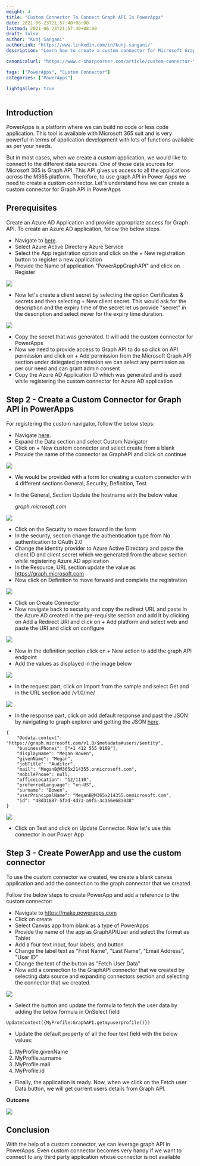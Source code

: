 ```yaml
---
weight: 4
title: "Custom Connector To Connect Graph API In PowerApps"
date: 2021-06-23T21:57:40+08:00
lastmod: 2021-06-23T21:57:40+08:00
draft: false
author: "Kunj Sangani"
authorLink: "https://www.linkedin.com/in/kunj-sangani/"
description: "Learn how to create a custom connector for Microsoft Graph API in PowerApps to access data sources across Microsoft 365 platform for app development."

canonicalurl: "https://www.c-sharpcorner.com/article/custom-connector-to-connect-graph-api-in-powerapps/"

tags: ["PowerApps", "Custom Connector"]
categories: ["PowerApps"]

lightgallery: true
---
```


Introduction
------------

PowerApps is a platform where we can build no code or less code application. This tool is available with Microsoft 365 suit and is very powerful in terms of application development with lots of functions available as per your needs.

But in most cases, when we create a custom application, we would like to connect to the different data sources. One of those data sources for Microsoft 365 is Graph API. This API gives us access to all the applications across the M365 platform. Therefore, to use graph API in Power Apps we need to create a custom connector. Let's understand how we can create a custom connector for Graph API in PowerApps

**Prerequisites**
-----------

Create an Azure AD Application and provide appropriate access for Graph API. To create an Azure AD application, follow the below steps.

*   Navigate to [here](https://portal.azure.com/).
*   Select Azure Active Directory Azure Service
*   Select the App registration option and click on the + New registration button to register a new application
*   Provide the Name of application "PowerAppGraphAPI" and click on Register

![](https://f4n3x6c5.stackpathcdn.com/article/custom-connector-to-connect-graph-api-in-powerapps/Images/3_AzureADApplication.png)

*   Now let's create a client secret by selecting the option Certificates & secrets and then selecting + New client secret. This would ask for the description and the expiry time of the secret let us provide "secret" in the description and select never for the expiry time duration.

![](https://f4n3x6c5.stackpathcdn.com/article/custom-connector-to-connect-graph-api-in-powerapps/Images/3_AzureADSecret.png)

*   Copy the secret that was generated. It will add the custom connector for PowerApps
*   Now we need to provide access to Graph API to do so click on API permission and click on + Add permission from the Microsoft Graph API section under delegated permission we can select any permission as per our need and can grant admin consent
*   Copy the Azure AD Application ID which was generated and is used while registering the custom connector for Azure AD application

**Step 2 - Create a Custom Connector for Graph API in PowerApps**
-----------

For registering the custom navigator, follow the below steps:

*   Navigate [here](https://make.powerapps.com/).
*   Expand the Data section and select Custom Navigator
*   Click on + New custom connector and select create from a blank
*   Provide the name of the connector as GraphAPI and click on continue

![](https://f4n3x6c5.stackpathcdn.com/article/custom-connector-to-connect-graph-api-in-powerapps/Images/1_CreateNewConnector.png)

*   We would be provided with a form for creating a custom connector with 4 different sections General, Security, Definition, Test
*   In the General, Section Update the hostname with the below value  
      
    _graph.microsoft.com_

![](https://f4n3x6c5.stackpathcdn.com/article/custom-connector-to-connect-graph-api-in-powerapps/Images/2_AddHost.png)

*   Click on the Security to move forward in the form
*   In the security, section change the authentication type from No authentication to OAuth 2.0
*   Change the identity provider to Azure Active Directory and paste the client ID and client secret which we generated from the above section while registering Azure AD application
*   In the Resource, URL section update the value as https://graph.microsoft.com
*   Now click on Definition to move forward and complete the registration

![](https://f4n3x6c5.stackpathcdn.com/article/custom-connector-to-connect-graph-api-in-powerapps/Images/3_AuthType.png)

*   Click on Create Connector
*   Now navigate back to security and copy the redirect URL and paste In the Azure AD created in the pre-requisite section and add it by clicking on Add a Redirect URI and click on + Add platform and select web and paste the URI and click on configure

![](https://f4n3x6c5.stackpathcdn.com/article/custom-connector-to-connect-graph-api-in-powerapps/Images/4_AzureADRedirectURL.png)

*   Now in the definition section click on + New action to add the graph API endpoint
*   Add the values as displayed in the image below

![](https://f4n3x6c5.stackpathcdn.com/article/custom-connector-to-connect-graph-api-in-powerapps/Images/5_NewAction.png)

*   In the request part, click on Import from the sample and select Get and in the URL section add /v1.0/me/

![](https://f4n3x6c5.stackpathcdn.com/article/custom-connector-to-connect-graph-api-in-powerapps/Images/6_ImportRequest.png)

*   In the response part, click on add default response and past the JSON by navigating to graph explorer and getting the JSON [here](https://developer.microsoft.com/en-us/graph/graph-explorer/preview).  
```
{  
    "@odata.context": "https://graph.microsoft.com/v1.0/$metadata#users/$entity",  
    "businessPhones": ["+1 412 555 0109"],  
    "displayName": "Megan Bowen",  
    "givenName": "Megan",  
    "jobTitle": "Auditor",  
    "mail": "MeganB@M365x214355.onmicrosoft.com",  
    "mobilePhone": null,  
    "officeLocation": "12/1110",  
    "preferredLanguage": "en-US",  
    "surname": "Bowen",  
    "userPrincipalName": "MeganB@M365x214355.onmicrosoft.com",  
    "id": "48d31887-5fad-4d73-a9f5-3c356e68a038"  
} 
```   

![](https://f4n3x6c5.stackpathcdn.com/article/custom-connector-to-connect-graph-api-in-powerapps/Images/7_ImportResponse.png)

*   Click on Test and click on Update Connector. Now let's use this connector in our Power App

**Step 3 - Create PowerApp and use the custom connector**
-----------

To use the custom connector we created, we create a blank canvas application and add the connection to the graph connector that we created

Follow the below steps to create PowerApp and add a reference to the custom connector:

*   Navigate to https://make.powerapps.com
*   Click on create
*   Select Canvas app from blank as a type of PowerApps
*   Provide the name of the app as GraphAPIUser and select the format as Tablet
*   Add a four text input, four labels, and button
*   Change the label text as "First Name", "Last Name", "Email Address", "User ID"
*   Change the text of the button as "Fetch User Data"
*   Now add a connection to the GraphAPI connector that we created by selecting data source and expanding connectors section and selecting the connector that we created.

![](https://f4n3x6c5.stackpathcdn.com/article/custom-connector-to-connect-graph-api-in-powerapps/Images/8_AddConnection.png)

*   Select the button and update the formula to fetch the user data by adding the below formula in OnSelect field  
``` 
UpdateContext({MyProfile:GraphAPI.getmyuserprofile()})  
``` 

*   Update the default property of all the four text field with the below values:

1.  MyProfile.givenName
2.  MyProfile.surname
3.  MyProfile.mail
4.  MyProfile.id

*   Finally, the application is ready. Now, when we click on the Fetch user Data button, we will get current users details from Graph API.

**Outcome**

![](https://f4n3x6c5.stackpathcdn.com/article/custom-connector-to-connect-graph-api-in-powerapps/Images/outcome.gif)

Conclusion 
-----------

With the help of a custom connector, we can leverage graph API in PowerApps. Even custom connector becomes very handy if we want to connect to any third party application whose connector is not available